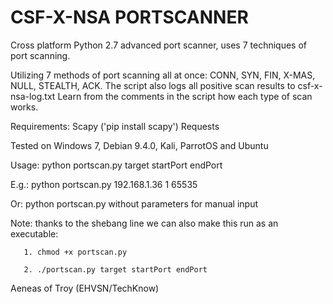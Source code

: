 # CSF-X-NSA PORTSCANNER 

Cross platform Python 2.7 advanced port scanner, uses 7 techniques of port scanning.

Utilizing 7 methods of port scanning all at once:
CONN, SYN, FIN, X-MAS, NULL, STEALTH, ACK.
The script also logs all positive scan results to csf-x-nsa-log.txt
Learn from the comments in the script how each type of scan works.


Requirements: Scapy ('pip install scapy')
              Requests
              
              
Tested on Windows 7, Debian 9.4.0, Kali, ParrotOS and Ubuntu


Usage: python portscan.py target startPort endPort

E.g.: python portscan.py 192.168.1.36 1 65535

  Or: python portscan.py without parameters for manual input


Note: thanks to the shebang line we can also make this run as an executable: 

       1. chmod +x portscan.py
       
       2. ./portscan.py target startPort endPort

Aeneas of Troy (EHVSN/TechKnow)
